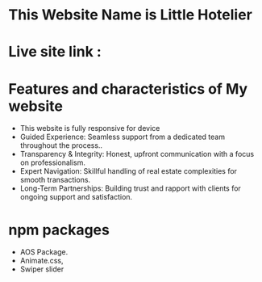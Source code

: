 # This Website Name is Little Hotelier
# Live site link : 


# Features and characteristics of My website

- This website is fully responsive for device 
- Guided Experience: Seamless support from a dedicated team throughout the process..
- Transparency & Integrity: Honest, upfront communication with a focus on professionalism.
- Expert Navigation: Skillful handling of real estate complexities for smooth transactions.
- Long-Term Partnerships: Building trust and rapport with clients for ongoing support and satisfaction.

# npm packages 
- AOS Package.
-  Animate.css,
- Swiper slider


